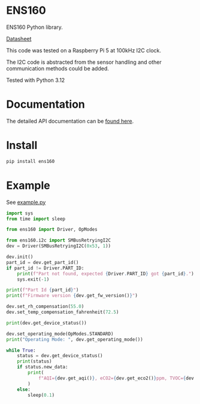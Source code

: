 # ENS160
ENS160 Python library.

[Datasheet](https://www.sciosense.com/wp-content/uploads/2023/12/ENS160-Datasheet.pdf)

This code was tested on a Raspberry Pi 5 at 100kHz I2C clock.

The I2C code is abstracted from the sensor handling and
other communication methods could be added.

Tested with Python 3.12

# Documentation

The detailed API documentation can be [found here](https://altera2015.github.io/ENS160/ens160.html).

# Install

```sh
pip install ens160
```

# Example

See [example.py](https://github.com/altera2015/ENS160/blob/main/tests/example.py)

```python
import sys
from time import sleep

from ens160 import Driver, OpModes

from ens160.i2c import SMBusRetryingI2C
dev = Driver(SMBusRetryingI2C(0x53, 1))

dev.init()
part_id = dev.get_part_id()
if part_id != Driver.PART_ID:
    print(f"Part not found, expected {Driver.PART_ID} got {part_id}.")
    sys.exit(-1)

print(f"Part Id {part_id}")
print(f"Firmware version {dev.get_fw_version()}")

dev.set_rh_compensation(55.0)
dev.set_temp_compensation_fahrenheit(72.5)

print(dev.get_device_status())

dev.set_operating_mode(OpModes.STANDARD)
print("Operating Mode: ", dev.get_operating_mode())

while True:
    status = dev.get_device_status()
    print(status)
    if status.new_data:
        print(
            f"AQI={dev.get_aqi()}, eCO2={dev.get_eco2()}ppm, TVOC={dev.get_tvoc()}ppb"
        )
    else:
        sleep(0.1)

```

